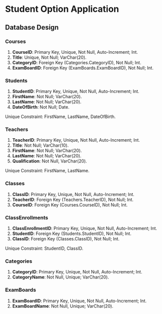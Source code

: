 # Student Option Application

## Database Design

### Courses

1. **CourseID**: Primary Key, Unique, Not Null, Auto-Increment; Int.
2. **Title**: Unique, Not Null; VarChar(20).
3. **CategoryID**: Foreign Key (Categories.CategoryID), Not Null; Int.
4. **ExamBoardID**: Foreign Key (ExamBoards.ExamBoardID), Not Null; Int.

### Students

1. **StudentID**: Primary Key, Unique, Not Null, Auto-Increment; Int.
2. **FirstName**: Not Null; VarChar(20).
3. **LastName**: Not Null; VarChar(20).
4. **DateOfBirth**: Not Null; Date.

Unique Constraint: FirstName, LastName, DateOfBirth.

### Teachers

1. **TeacherID**: Primary Key, Unique, Not Null, Auto-Increment; Int.
2. **Title**: Not Null; VarChar(10).
3. **FirstName**: Not Null; VarChar(20).
4. **LastName**: Not Null; VarChar(20).
5. **Qualification**: Not Null, VarChar(20).

Unique Constraint: FirstName, LastName.

### Classes

1. **ClassID**: Primary Key, Unique, Not Null, Auto-Increment; Int.
2. **TeacherID**: Foreign Key (Teachers.TeacherID), Not Null; Int.
3. **CourseID**: Foreign Key (Courses.CourseID), Not Null; Int.

### ClassEnrollments

1. **ClassEnrollmentID**: Primary Key, Unique, Not Null, Auto-Increment; Int.
2. **StudentID**: Foreign Key (Students.StudentID), Not Null; Int.
3. **ClassID**: Foreign Key (Classes.ClassID), Not Null; Int.

Unique Constraint: StudentID, ClassID.

### Categories

1. **CategoryID**: Primary Key, Unique, Not Null, Auto-Increment; Int.
2. **CategoryName**: Not Null, Unique; VarChar(20).

### ExamBoards

1. **ExamBoardID**: Primary Key, Unique, Not Null, Auto-Increment; Int.
2. **ExamBoardName**: Not Null, Unique; VarChar(20).
